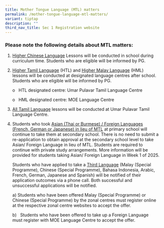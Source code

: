 ```yaml
---
title: Mother Tongue Language (MTL) matters
permalink: /mother-tongue-language-mtl-matters/
variant: tiptap
description: ""
third_nav_title: Sec 1 Registration website
---
```

<h3>Please note the following details about MTL matters:</h3>
<ol data-tight="true" class="tight">
<li>
<p><u>Higher Chinese Language</u> Lessons will be conducted in school during
curriculum time. Students who are eligible will be informed by PG.</p>
<p></p>
</li>
<li>
<p><u>Higher Tamil Language</u> (HTL) and <u>Higher Malay Language</u> (HML)
lessons will be conducted at designated language centres after school.
Students who are eligible will be informed by PG.</p>
<p>o&nbsp;&nbsp; HTL designated centre: Umar Pulavar Tamil Language Centre</p>
<p>o&nbsp;&nbsp; HML designated centre: MOE Language Centre</p>
<p></p>
</li>
<li>
<p><u>All Tamil Language</u> lessons will be conducted at Umar Pulavar Tamil
Language Centre.</p>
<p></p>
</li>
<li>
<p>Students who took <u>Asian (Thai or Burmese) / Foreign Languages (French, German or Japanese) in lieu of MTL</u> at
primary school will continue to take them at secondary school. There is
no need to submit a re-application to obtain approval at the secondary
school level to take Asian/ Foreign Language in lieu of MTL. Students are
required to continue with private study arrangements. More information
will be provided for students taking Asian/ Foreign Language in Week 1
of 2025.</p>
<p>Students who have applied to take a <u>Third Language</u> (Malay (Special
Programme), Chinese (Special Programme), Bahasa Indonesia, Arabic, French,
German, Japanese and Spanish) will be notified of their application outcomes
via a phone call. Both successful and unsuccessful applications will be
notified.</p>
<p>a) Students who have been offered Malay (Special Programme) or Chinese
(Special Programme) by the zonal centres must register online at the respective
zonal centre websites to accept the offer.</p>
<p>b)&nbsp;&nbsp; Students who have been offered to take up a Foreign Language
must register with MOE Language Centre to accept the offer.</p>
</li>
</ol>
<p></p>